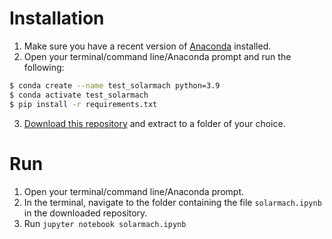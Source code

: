 # Installation 
1. Make sure you have a recent version of [Anaconda](https://www.anaconda.com/products/distribution) installed.
2. Open your terminal/command line/Anaconda prompt and run the following:

``` bash
$ conda create --name test_solarmach python=3.9
$ conda activate test_solarmach
$ pip install -r requirements.txt
```
3. [Download this repository](https://github.com/serpentine-h2020/serpentine/archive/refs/heads/main.zip) and extract to a folder of your choice.


# Run 
1. Open your terminal/command line/Anaconda prompt.
2. In the terminal, navigate to the folder containing the file `solarmach.ipynb` in the downloaded repository.
3. Run `jupyter notebook solarmach.ipynb`
